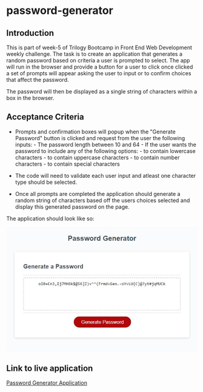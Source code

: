 # password-generator

## Introduction

This is part of week-5 of Trilogy Bootcamp in Front End Web Development weekly challenge.
The task is to create an application that generates a random password based on criteria a user is prompted to select.
The app will run in the browser and provide a button for a user to click once clicked a set of prompts will appear asking the user to input or to confirm choices that affect the password.

The password will then be displayed as a single string of characters within a box in the browser.

## Acceptance Criteria

- Prompts and confirmation boxes will popup when the "Generate Password" button is clicked
  and request from the user the following inputs: - The password length between 10 and 64 - If the user wants the password to include any of the following options: - to contain lowercase characters - to contain uppercase characters - to contain number characters - to contain special characters

- The code will need to validate each user input and atleast one character type should be
  selected.

- Once all prompts are completed the application should generate a random string of characters
  based off the users choices selected and display this generated password on the page.

The application should look like so:

![Generated Password Screenshot](./passwordGeneratorCapture.JPG)

## Link to live application

[Password Generator Application](https://sho-ayb.github.io/password-generator/)
